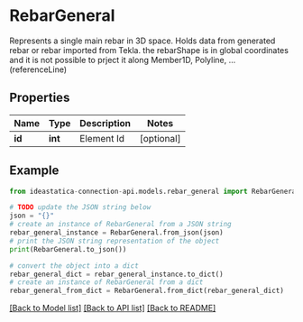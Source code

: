 # RebarGeneral

Represents a single main rebar in 3D space.  Holds data from generated rebar or rebar imported from Tekla.  the rebarShape is in global coordinates and it is not possible to prject it along Member1D, Polyline, ... (referenceLine)

## Properties

Name | Type | Description | Notes
------------ | ------------- | ------------- | -------------
**id** | **int** | Element Id | [optional] 

## Example

```python
from ideastatica-connection-api.models.rebar_general import RebarGeneral

# TODO update the JSON string below
json = "{}"
# create an instance of RebarGeneral from a JSON string
rebar_general_instance = RebarGeneral.from_json(json)
# print the JSON string representation of the object
print(RebarGeneral.to_json())

# convert the object into a dict
rebar_general_dict = rebar_general_instance.to_dict()
# create an instance of RebarGeneral from a dict
rebar_general_from_dict = RebarGeneral.from_dict(rebar_general_dict)
```
[[Back to Model list]](../README.md#documentation-for-models) [[Back to API list]](../README.md#documentation-for-api-endpoints) [[Back to README]](../README.md)



